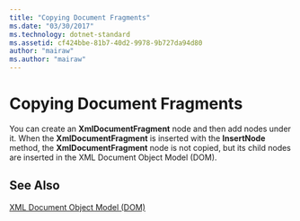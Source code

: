 ```yaml
---
title: "Copying Document Fragments"
ms.date: "03/30/2017"
ms.technology: dotnet-standard
ms.assetid: cf424bbe-81b7-40d2-9978-9b727da94d80
author: "mairaw"
ms.author: "mairaw"
---
```

# Copying Document Fragments
You can create an **XmlDocumentFragment** node and then add nodes under it. When the **XmlDocumentFragment** is inserted with the **InsertNode** method, the **XmlDocumentFragment** node is not copied, but its child nodes are inserted in the XML Document Object Model (DOM).  
  
## See Also  
 [XML Document Object Model (DOM)](../../../../docs/standard/data/xml/xml-document-object-model-dom.md)
